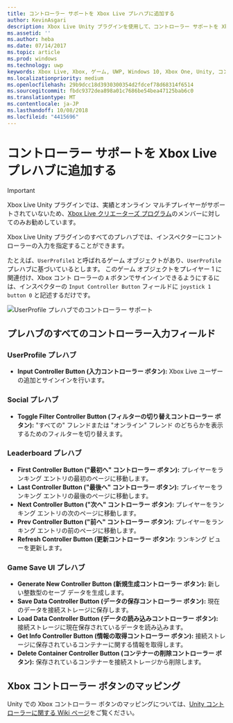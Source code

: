 ```yaml
---
title: コントローラー サポートを Xbox Live プレハブに追加する
author: KevinAsgari
description: Xbox Live Unity プラグインを使用して、コントローラー サポートを Xbox Live プレハブに追加する
ms.assetid: ''
ms.author: heba
ms.date: 07/14/2017
ms.topic: article
ms.prod: windows
ms.technology: uwp
keywords: Xbox Live, Xbox, ゲーム, UWP, Windows 10, Xbox One, Unity, コントローラー サポート
ms.localizationpriority: medium
ms.openlocfilehash: 29b9dcc18d3930300354d2fdcef78d68314f6514
ms.sourcegitcommit: fbdc9372dea898a01c7686be54bea47125bab6c0
ms.translationtype: MT
ms.contentlocale: ja-JP
ms.lasthandoff: 10/08/2018
ms.locfileid: "4415696"
---
```

# <a name="add-controller-support-to-xbox-live-prefabs"></a>コントローラー サポートを Xbox Live プレハブに追加する

> [!IMPORTANT]
> Xbox Live Unity プラグインでは、実績とオンライン マルチプレイヤーがサポートされていないため、[Xbox Live クリエーターズ プログラム](../developer-program-overview.md)のメンバーに対してのみお勧めしています。

Xbox Live Unity プラグインのすべてのプレハブでは、インスペクターにコントローラーの入力を指定することができます。

たとえば、`UserProfile1` と呼ばれるゲーム オブジェクトがあり、`UserProfile` プレハブに基づいているとします。 このゲーム オブジェクトをプレイヤー 1 に関連付け、Xbox コント ローラーの `A` ボタンでサインインできるようにするには、インスペクターの `Input Controller Button` フィールドに `joystick 1 button 0` と記述するだけです。

  ![UserProfile プレハブでのコントローラー サポート](../images/unity/controller-support-example.png)

## <a name="all-prefab-controller-input-fields"></a>プレハブのすべてのコントローラー入力フィールド
### <a name="userprofile-prefab"></a>UserProfile プレハブ
- **Input Controller Button (入力コントローラー ボタン):** Xbox Live ユーザーの追加とサインインを行います。

### <a name="social-prefab"></a>Social プレハブ
- **Toggle Filter Controller Button (フィルターの切り替えコントローラー ボタン):** "すべての" フレンドまたは "オンライン" フレンド のどちらかを表示するためのフィルターを切り替えます。

### <a name="leaderboard-prefab"></a>Leaderboard プレハブ
- **First Controller Button ("最初へ" コントローラー ボタン):** プレイヤーをランキング エントリの最初のページに移動します。
- **Last Controller Button ("最後へ" コントローラー ボタン):** プレイヤーをランキング エントリの最後のページに移動します。
- **Next Controller Button ("次へ" コントローラー ボタン):** プレイヤーをランキング エントリの次のページに移動します。
- **Prev Controller Button ("前へ" コントローラー ボタン):** プレイヤーをランキング エントリの前のページに移動します。
- **Refresh Controller Button (更新コントローラー ボタン):** ランキング ビューを更新します。


### <a name="game-save-ui-prefab"></a>Game Save UI プレハブ
- **Generate New Controller Button (新規生成コントローラー ボタン):** 新しい整数型のセーブ データを生成します。
- **Save Data Controller Button (データの保存コントローラー ボタン):** 現在のデータを接続ストレージに保存します。
- **Load Data Controller Button (データの読み込みコントローラー ボタン):** 接続ストレージに現在保存されているデータを読み込みます。
- **Get Info Controller Button (情報の取得コントローラー ボタン):** 接続ストレージに保存されているコンテナーに関する情報を取得します。
- **Delete Container Controller Button (コンテナーの削除コントローラー ボタン):** 保存されているコンテナーを接続ストレージから削除します。

## <a name="xbox-controller-button-mappings"></a>Xbox コントローラー ボタンのマッピング

Unity での Xbox コントローラー ボタンのマッピングについては、[Unity コントローラーに関する Wiki ページ](http://wiki.unity3d.com/index.php?title=Xbox360Controller)をご覧ください。
